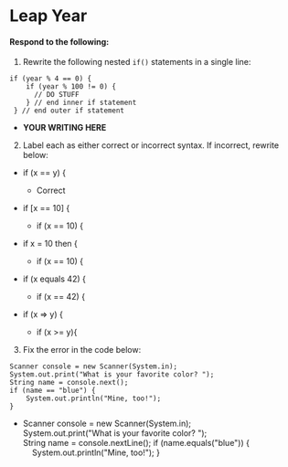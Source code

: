 # Leap Year
#### Respond to the following:

1. Rewrite the following nested `if()` statements in a single line:
  ```
  if (year % 4 == 0) {
      if (year % 100 != 0) {
        // DO STUFF
      } // end inner if statement
   } // end outer if statement
  ```
  * **YOUR WRITING HERE**


2. Label each as either correct or incorrect syntax. If incorrect, rewrite below:
  * if (x == y) {

    * Correct

  * if [x == 10] {

    * if (x == 10) {

  * if x = 10 then {

    * if (x == 10) {

  * if (x equals 42) {

    * if (x == 42) {
    
  * if (x => y) {

    * if (x >= y){


3. Fix the error in the code below:

  ```
  Scanner console = new Scanner(System.in);
  System.out.print("What is your favorite color? ");
  String name = console.next();
  if (name == "blue") {
      System.out.println("Mine, too!");
  }
  ```

  *   Scanner console = new Scanner(System.in);
  System.out.print("What is your favorite color? ");
  String name = console.nextLine();
  if (name.equals("blue")) {
      System.out.println("Mine, too!");
  }
